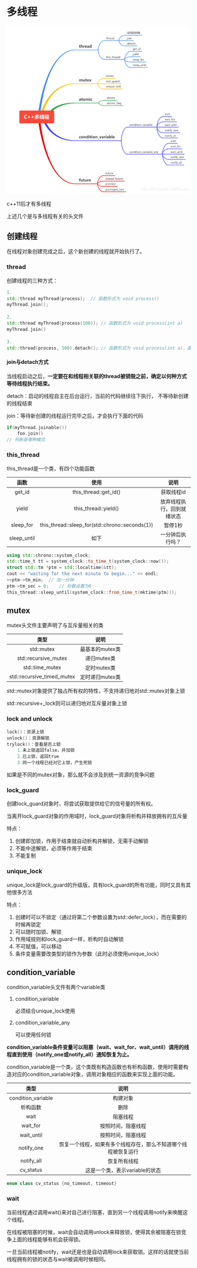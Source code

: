 # 多线程

![在这里插入图片描述](https://raw.githubusercontent.com/rowenci/ImagePool/main/img/typora202212072005168.png)

c++11后才有多线程

上述几个是与多线程有关的头文件

## 创建线程

在线程对象创建完成之后，这个新创建的线程就开始执行了。

### thread

创建线程的三种方式：

```c++
1.
std::thread myThread(process);	// 函数形式为 void process()
myThread.join();

2.
std::thread myThread(process(100));	// 函数形式为 void process(int a)
myThread.join()
    
3.
std::thread(process, 100).detach();	// 函数形式为 void process(int a)，直接创建线程，没有名字
```

#### join与detach方式

当线程启动之后，**一定要在和线程相关联的thread被销毁之前，确定以何种方式等待线程执行结束。**

detach：启动的线程自主在后台运行，当前的代码继续往下执行， 不等待新创建的线程结束

join：等待新创建的线程运行完毕之后，才会执行下面的代码

```c++
if(myThread.joinable())
    foo.join()
// 判断是哪种模式
```

### this_thread

this_thread是一个类，有四个功能函数

|    函数     |                      使用                       |            说明            |
| :---------: | :---------------------------------------------: | :------------------------: |
|   get_id    |              this_thread::get_id()              |         获取线程id         |
|    yield    |              this_thread::yield()               | 放弃线程执行，回到就绪状态 |
|  sleep_for  | this_thread::sleep_for(std::chrono::seconds(1)) |          暂停1秒           |
| sleep_until |                      如下                       |      一分钟后执行吗？      |

```c++
using std::chrono::system_clock;
std::time_t tt = system_clock::to_time_t(system_clock::now());
struct std::tm *ptm = std::localtime(&tt);
cout << "waiting for the next minute to begin..." << endl;
++ptm->tm_min;	// 加一分钟
ptm->tm_sec = 0;	// 秒数设置为0
this_thread::sleep_until(system_clock::from_time_t(mktime(ptm)));
```

## mutex

mutex头文件主要声明了与互斥量相关的类

|            类型            |      说明       |
| :------------------------: | :-------------: |
|         std::mutex         | 最基本的mutex类 |
|    std::recursive_mutex    |   递归mutex类   |
|      std::time_mutex       |   定时mutex类   |
| std::recursive_timed_mutex | 定时递归mutex类 |

std::mutex对象提供了独占所有权的特性，不支持递归地对std::mutex对象上锁

std::recursive+_lock则可以递归地对互斥量对象上锁

### lock and unlock

```c++
lock()：资源上锁
unlock()：资源解锁
trylock()：查看是否上锁
    1.未上锁返回false，并加锁
    2.已上锁，返回true
    3.同一个线程已经对它上锁，产生死锁
```

如果是不同的mutex对象，那么就不会涉及到统一资源的竞争问题

### lock_guard

创建lock_guard对象时，将尝试获取提供给它的信号量的所有权。

当离开lock_guard对象的作用域时，lock_guard对象将析构并释放拥有的互斥量

特点：

1. 创建即加锁，作用于结束就自动析构并解锁，无需手动解锁
2. 不能中途解锁，必须等作用于结束
3. 不能复制

### unique_lock

unique_lock是lock_guard的升级版，具有lock_guard的所有功能，同时又具有其他很多方法

特点：

1. 创建时可以不锁定（通过将第二个参数设置为std::defer_lock），而在需要的时候再锁定
2. 可以随时加锁、解锁
3. 作用域规则和lock_guard一样，析构时自动解锁
4. 不可赋值，可以移动
5. 条件变量需要改类型的锁作为参数（此时必须使用unique_lock）

## condition_variable

condition_variable头文件有两个variable类

1. condition_variable

   必须结合unique_lock使用

2. condition_variable_any

   可以使用任何锁

**condition_variable条件变量可以阻塞（wait、wait_for、wait_until）调用的线程直到使用（notify_one或notify_all）通知恢复为止。**

condition_variable是一个类，这个类既有构造函数也有析构函数，使用时需要构造对应的condition_variable对象，调用对象相应的函数来实现上面的功能。

|        类型        |                             说明                             |
| :----------------: | :----------------------------------------------------------: |
| condition_variable |                           构建对象                           |
|      析构函数      |                             删除                             |
|        wait        |                           阻塞线程                           |
|      wait_for      |                      按照时间，阻塞线程                      |
|     wait_until     |                      按照时间，阻塞线程                      |
|     notify_one     | 恢复一个线程，如果有多个线程存在，那么不知道哪个线程被恢复运行 |
|     notify_all     |                         恢复所有线程                         |
|     cv_status      |                这是一个类，表示variable的状态                |

```c++
enum class cv_status {no_timeout, timeout}
```

### wait

当前线程通过调用wait()来对自己进行阻塞，直到另一个线程调用notify来唤醒这个线程。

在线程被阻塞的时候，wait会自动调用unlock来释放锁，使得其余被阻塞在锁竞争上面的线程能够有机会获得锁。

一旦当前线程被notify，wait还是也是自动调用lock来获取锁。这样的话就使当前线程拥有的锁的状态与wait被调用时候相同。

